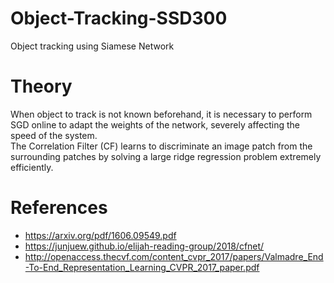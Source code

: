 # Object-Tracking-SSD300
Object tracking using Siamese Network

# Theory
When object to track is not known beforehand, it is necessary to perform SGD online to adapt the weights of the network, severely affecting the speed of the system.  
The Correlation Filter (CF) learns to discriminate an image patch from the surrounding patches by solving a large ridge regression problem extremely efficiently. 







# References

* https://arxiv.org/pdf/1606.09549.pdf
* https://junjuew.github.io/elijah-reading-group/2018/cfnet/
* http://openaccess.thecvf.com/content_cvpr_2017/papers/Valmadre_End-To-End_Representation_Learning_CVPR_2017_paper.pdf

